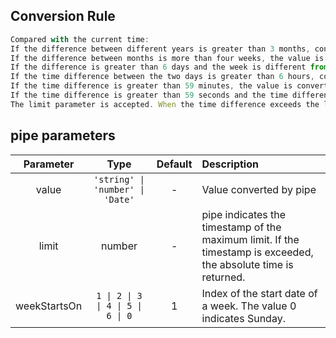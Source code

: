 ## Conversion Rule

```javascript
Compared with the current time:
If the difference between different years is greater than 3 months, convert the value to year. Otherwise, convert the value to month.
If the difference between months is more than four weeks, the value is converted to a month. Otherwise, the value is converted to a week.
If the difference is greater than 6 days and the week is different from the same week, convert it to a week. Otherwise, convert it to a day.
If the time difference between the two days is greater than 6 hours, convert the time difference to day. Otherwise, convert the time difference to hour.
If the time difference is greater than 59 minutes, the value is converted to hour. Otherwise, the value is converted to minute.
If the time difference is greater than 59 seconds and the time difference is greater than 59 seconds, the value is changed to minute. Otherwise, the value is changed to just or later.
The limit parameter is accepted. When the time difference exceeds the limit, no conversion is performed.
```

## pipe parameters
| Parameter | Type | Default | Description |
| :------------------: | :----------------: | :-----: | :------------------------------------------------------------- |
| value | `'string' \| 'number' \| 'Date'` | - | Value converted by pipe |
| limit | number | - | pipe indicates the timestamp of the maximum limit. If the timestamp is exceeded, the absolute time is returned. |
| weekStartsOn | `1 \| 2 \| 3 \| 4 \| 5 \| 6 \| 0` | 1 | Index of the start date of a week. The value 0 indicates Sunday. |
